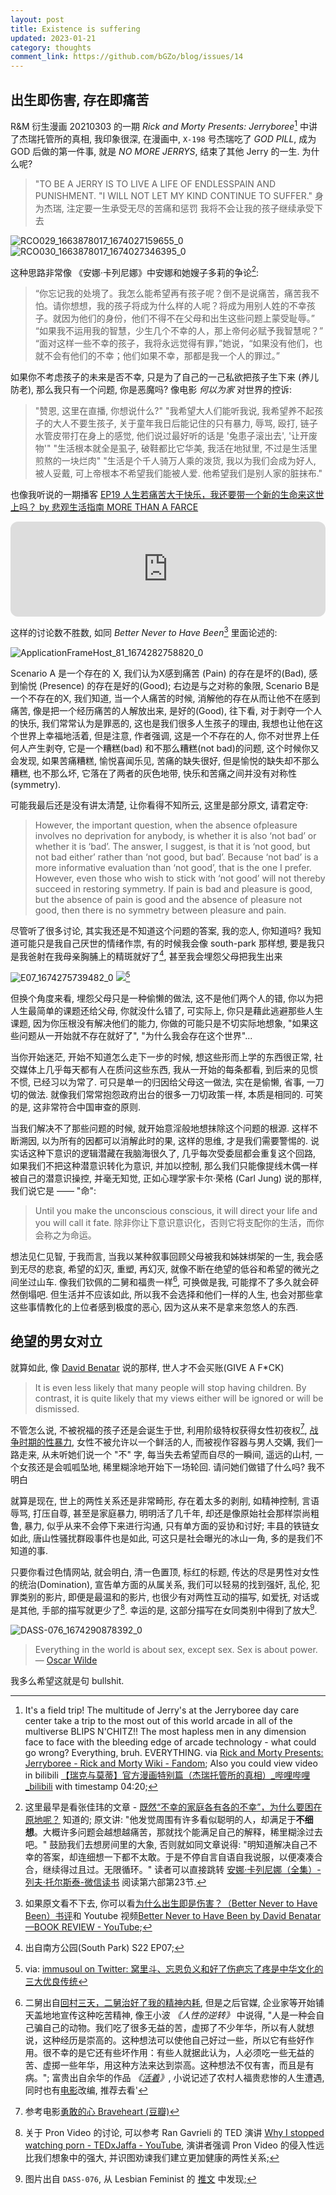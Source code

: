 ```yaml
---
layout: post
title: Existence is suffering
updated: 2023-01-21
category: thoughts
comment_link: https://github.com/bGZo/blog/issues/14
---
```


## 出生即伤害, 存在即痛苦

R&M 衍生漫画 20210303 的一期 *Rick and Morty Presents: Jerryboree*[^JERRYBOREE] 中讲了杰瑞托管所的真相, 我印象很深, 在漫画中, `X-198` 号杰瑞吃了 *GOD PILL*, 成为 GOD 后做的第一件事, 就是 *NO MORE JERRYS*, 结束了其他 Jerry 的一生. 为什么呢?

> "TO BE A JERRY IS TO LIVE A LIFE OF ENDLESSPAIN AND PUNISHMENT.
"I WILL NOT LET MY KIND CONTINUE TO SUFFER."
身为杰瑞, 注定要一生承受无尽的苦痛和惩罚
我将不会让我的孩子继续承受下去

![RCO029_1663878017_1674027159655_0](https://user-images.githubusercontent.com/57313137/213860187-c48a0cf0-873b-4162-a80d-128c2757b89e.jpg)
![RCO030_1663878017_1674027346395_0](https://user-images.githubusercontent.com/57313137/213860191-42ec8b0c-3fe4-4ece-8523-c1a0ace70c75.jpg)

这种思路非常像 《安娜·卡列尼娜》中安娜和她嫂子多莉的争论[^FAMILY_UNHAPPY]:


> “你忘记我的处境了。我怎么能希望再有孩子呢？倒不是说痛苦，痛苦我不怕。请你想想，我的孩子将成为什么样的人呢？将成为用别人姓的不幸孩子。就因为他们的身份，他们不得不在父母和出生这些问题上蒙受耻辱。”
“如果我不运用我的智慧，少生几个不幸的人，那上帝何必赋予我智慧呢？”
“面对这样一些不幸的孩子，我将永远觉得有罪，”她说，“如果没有他们，也就不会有他们的不幸；他们如果不幸，那都是我一个人的罪过。”

如果你不考虑孩子的未来是否不幸, 只是为了自己的一己私欲把孩子生下来 (养儿防老), 那么我只有一个问题, 你是恶魔吗? 像电影 *何以为家* 对世界的控诉:


> "赞恩, 这里在直播, 你想说什么?"
"我希望大人们能听我说, 我希望养不起孩子的大人不要生孩子, 关于童年我日后能记住的只有暴力, 辱骂, 殴打, 链子水管皮带打在身上的感觉, 他们说过最好听的话是 '兔患子滚出去', '让开废物'"
"生活根本就全是虱子, 破鞋都比它华美, 我活在地狱里, 不过是生活里煎熬的一块烂肉"
"生活是个千人骑万人乘的泼货, 我以为我们会成为好人, 被人妥戴, 可上帝根本不希望我们能被人爱. 他希望我们是别人家的脏抹布."

也像我听说的一期播客 [EP19 人生若痛苦大于快乐，我还要带一个新的生命来这世上吗？ by 悲观生活指南 MORE THAN A FARCE](https://anchor.fm/wei48/episodes/EP19-e13h6ir )

<iframe style="border-radius:12px" src="https://open.spotify.com/embed/episode/3ppTHYES5dxhnOBFiwgrrh?utm_source=generator" width="100%" height="152" frameBorder="0" allowfullscreen="" allow="autoplay; clipboard-write; encrypted-media; fullscreen; picture-in-picture" loading="lazy"></iframe>

这样的讨论数不胜数, 如同 *Better Never to Have Been*[^BNTHB] 里面论述的:

![ApplicationFrameHost_81_1674282758820_0](https://user-images.githubusercontent.com/57313137/213860248-d3a85ce2-84f4-41e9-a850-672f97abcc3c.png)

Scenario A 是一个存在的 X, 我们认为X感到痛苦 (Pain) 的存在是坏的(Bad), 感到愉悦 (Presence) 的存在是好的(Good); 右边是与之对称的象限, Scenario B是一个不存在的X, 我们知道, 当一个人痛苦的时候, 消解他的存在从而让他不在感到痛苦, 像是把一个经历痛苦的人解放出来, 是好的(Good), 往下看, 对于剥夺一个人的快乐, 我们常常认为是罪恶的, 这也是我们很多人生孩子的理由, 我想也让他在这个世界上幸福地活着, 但是注意, 作者强调, 这是一个不存在的人, 你不对世界上任何人产生剥夺, 它是一个糟糕(bad) 和不那么糟糕(not bad)的问题, 这个时候你又会发现, 如果苦痛糟糕, 愉悦喜闻乐见, 苦痛的缺失很好, 但是愉悦的缺失却不那么糟糕, 也不那么坏, 它落在了两者的灰色地带, 快乐和苦痛之间并没有对称性(symmetry).

可能我最后还是没有讲太清楚, 让你看得不知所云, 这里是部分原文, 请君定夺:

> However, the important question, when the absence ofpleasure involves no deprivation for anybody, is whether it is also ‘not bad’ or whether it is ‘bad’. The answer, I suggest, is that it is ‘not good, but not bad either’ rather than ‘not good, but bad’. Because ‘not bad’ is a more informative evaluation than ‘not good’, that is the one I prefer. However, even those who wish to stick with ‘not good’ will not thereby succeed in restoring symmetry. If pain is bad and pleasure is good, but the absence of pain is good and the absence of pleasure not good, then there is no symmetry between pleasure and pain.

尽管听了很多讨论, 其实我还是不知道这个问题的答案, 我的恋人, 你知道吗? 我知道可能只是我自己厌世的情绪作祟, 有的时候我会像 south-park 那样想, 要是我只是我爸射在我母亲胸脯上的精斑就好了[^SOUTH_PARK], 甚至我会埋怨父母把我生出来

![E07_1674275739482_0](https://user-images.githubusercontent.com/57313137/213860278-96782427-0598-4c85-a6be-9c3ee4b32865.jpg)
![](https://pbs.twimg.com/media/FjBgnClX0AAFWE5.jpg)[^DAD_TWITTER_QUOTE]

但换个角度来看, 埋怨父母只是一种偷懒的做法, 这不是他们两个人的错, 你以为把人生最简单的课题还给父母, 你就没什么错了, 可实际上, 你只是藉此逃避那些人生课题, 因为你压根没有解决他们的能力, 你做的可能只是不切实际地想象, "如果这些问题从一开始就不存在就好了", "为什么我会存在这个世界"...

当你开始迷茫, 开始不知道怎么走下一步的时候, 想这些形而上学的东西很正常, 社交媒体上几乎每天都有人在质问这些东西, 我从一开始的每条都看, 到后来的见惯不惯, 已经习以为常了. 可只是单一的归因给父母这一做法, 实在是偷懒, 省事, 一刀切的做法. 就像我们常常抱怨政府出台的很多一刀切政策一样, 本质是相同的. 可笑的是, 这非常符合中国审查的原则.

当我们解决不了那些问题的时候, 就开始意淫般地想抹除这个问题的根源. 这样不断溯因, 以为所有的因都可以消解此时的果, 这样的思维, 才是我们需要警惕的. 说实话这种下意识的逻辑潜藏在我脑海很久了, 几乎每次受委屈都会重复这个回路, 如果我们不把这种潜意识转化为意识, 并加以控制, 那么我们只能像提线木偶一样被自己的潜意识操控, 并毫无知觉, 正如心理学家卡尔·荣格 (Carl Jung) 说的那样, 我们说它是 —— "命":

> Until you make the unconscious conscious, it will direct your life and you will call it fate.
除非你让下意识意识化，否则它将支配你的生活，而你会称之为命运。

想法见仁见智, 于我而言, 当我以某种叙事回顾父母被我和姊妹绑架的一生, 我会感到无尽的悲哀, 希望的幻灭, 重塑, 再幻灭, 就像不断在绝望的低谷和希望的微光之间坐过山车. 像我们钦佩的二舅和福贵一样[^ERJIUFUGUI], 可换做是我, 可能撑不了多久就会砰然倒塌吧. 但生活并不应该如此, 所以我不会选择和他们一样的人生, 也会对那些拿这些事情教化的上位者感到极度的恶心, 因为这从来不是拿来忽悠人的东西.

## 绝望的男女对立

就算如此, 像 [David Benatar](https://en.wikipedia.org/wiki/David_Benatar) 说的那样, 世人才不会买账(GIVE A F*CK)

> It is even less likely that many people will stop having children. By contrast, it is quite likely that my views either will be ignored or will be dismissed.

不管怎么说, 不被祝福的孩子还是会诞生于世, 利用阶级特权获得女性初夜权[^FIRST_NIGHT], [战争时期的性暴力](https://zh.wikipedia.org/zh/%E6%88%98%E4%BA%89%E6%97%B6%E6%9C%9F%E7%9A%84%E6%80%A7%E6%9A%B4%E5%8A%9B ), 女性不被允许以一个鲜活的人, 而被视作容器与男人交媾, 我们一路走来, 从未听她们说一个 "不" 字, 每当失去希望而自尽的一瞬间, 遥远的山村, 一个女孩还是会呱呱坠地, 稀里糊涂地开始下一场轮回. 请问她们做错了什么吗? 我不明白

就算是现在, 世上的两性关系还是非常畸形, 存在着太多的剥削, 如精神控制, 言语辱骂, 打压自尊, 甚至是家庭暴力, 明明活了几千年, 却还是像原始社会那样崇尚粗鲁, 暴力, 似乎从来不会停下来进行沟通, 只有单方面的妥协和讨好; 丰县的铁链女如此, 唐山性骚扰群殴事件也是如此, 可这只是社会曝光的冰山一角, 多的是我们不知道的事.

只要你看过色情网站, 就会明白, 清一色置顶, 标红的标题, 传达的尽是男性对女性的统治(Domination), 宣告单方面的从属关系, 我们可以轻易的找到强奸, 乱伦, 犯罪类别的影片, 即便是最温和的影片, 也很少有对两性互动的描写, 如爱抚, 对话或是其他, 手部的描写就更少了[^NOW_PRON]. 幸运的是, 这部分描写在女同类别中得到了放大[^SOFT_PRON].

![DASS-076_1674290878392_0](https://user-images.githubusercontent.com/57313137/213860438-f6ae4b6e-af2a-4fc0-b1bf-a784a2e1212c.jpeg)

> Everything in the world is about sex, except sex. Sex is about power.
― [Oscar Wilde](https://en.wikipedia.org/wiki/Oscar_Wilde)


我多么希望这就是句 bullshit.

[^JERRYBOREE]: It's a field trip! The multitude of Jerry's at the Jerryboree day care center take a trip to the most out of this world arcade in all of the multiverse BLIPS N'CHITZ!! The most hapless men in any dimension face to face with the bleeding edge of arcade technology - what could go wrong? Everything, bruh. EVERYTHING. via [Rick and Morty Presents: Jerryboree - Rick and Morty Wiki - Fandom](https://rickandmorty.fandom.com/wiki/Rick_and_Morty_Presents:_Jerryboree?mobile-app=true&theme=dark ); Also you could view video in bilibili [【瑞克与莫蒂】官方漫画特别篇（杰瑞托管所的真相）_哔哩哔哩_bilibili](https://www.bilibili.com/video/BV14K4y1o7JF/ ) with timestamp 04:20;
[^FAMILY_UNHAPPY]: 这里最早是看张佳玮的文章 - [既然“不幸的家庭各有各的不幸”，为什么要困在原地呢？](https://mp.weixin.qq.com/s/1K1UnaHsGZKLzDYh7houSw) 知道的; 原文讲: "他发觉周围有许多看似聪明的人，却满足于**不细想**。大概许多问题会越想越痛苦，那就找个能满足自己的解释，稀里糊涂过去吧。" 鼓励我们去想房间里的大象, 否则就如同文章说得: "明知道解决自己不幸的答案，却连细想一下都不太敢。于是不停自言自语自我说服，以便凑凑合合，继续得过且过。无限循环。" 读者可以直接跳转 [安娜·卡列尼娜（全集）-列夫·托尔斯泰-微信读书](https://weread.qq.com/web/bookDetail/a84321107219b5aaa847438 ) 阅读第六部第23节.
[^SOUTH_PARK]: 出自南方公园(South Park) S22 EP07;
[^BNTHB]: 如果原文看不下去, 你可以看[为什么出生即是伤害？（Better Never to Have Been）书评](https://book.douban.com/review/10159082/ )和 Youtube 视频[Better Never to Have Been by David Benatar—BOOK REVIEW - YouTube](https://www.youtube.com/watch?v=Ltdngo86GdY );
[^ERJIUFUGUI]: 二舅出自[回村三天，二舅治好了我的精神内耗](https://www.bilibili.com/video/BV1MN4y177PB), 但是之后官媒, 企业家等开始铺天盖地地宣传这种吃苦精神, 像王小波 _《人性的逆转》_ 中说得, "人是一种会自己骗自己的动物。我们吃了很多无益的苦，虚掷了不少年华，所以有人就想说，这种经历是崇高的。这种想法可以使他自己好过一些，所以它有些好作用。很不幸的是它还有些坏作用：有些人就据此认为，人必须吃一些无益的苦、虚掷一些年华，用这种方法来达到崇高。这种想法不仅有害，而且是有病。"; 富贵出自余华的作品 _《[活着](https://book.douban.com/subject/4913064/)》_, 小说记述了农村人福贵悲惨的人生遭遇, 同时也有[电影](https://movie.douban.com/subject/1292365/)改编, 推荐去看'
[^FIRST_NIGHT]: 参考电影[勇敢的心 Braveheart (豆瓣)](https://movie.douban.com/subject/1294639/ )
[^SOFT_PRON]: 图片出自 `DASS-076`, 从 Lesbian Feminist 的 [推文](https://twitter.com/Siyu_mia/status/1583506366706380800) 中发现;
[^DAD_TWITTER_QUOTE]: via: [immusoul on Twitter: 窝里斗、忘恩负义和好了伤疤忘了疼是中华文化的三大优良传统](https://twitter.com/ayuan1000/status/1598884093990932481 )
[^NOW_PRON]: 关于 Pron Video 的讨论, 可以参考 Ran Gavrieli 的 TED 演讲 [Why I stopped watching porn - TEDxJaffa - YouTube](https://www.youtube.com/watch?v=gRJ_QfP2mhU), 演讲者强调 Pron Video 的侵入性远比我们想象中的强大, 并识图劝谏我们建立更加健康的两性关系;